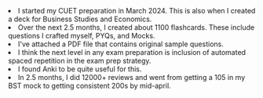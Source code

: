 <li>I started my CUET preparation in March 2024. This is also when I created a deck for Business Studies and Economics.</li>
<li>Over the next 2.5 months, I created about 1100 flashcards. These include questions I crafted myself, PYQs, and Mocks.</li>
<li>I've attached a PDF file that contains original sample questions.</li>
<li>I think the next level in any exam preparation is inclusion of automated spaced repetition in the exam prep strategy. </li>
<li>I found Anki to be quite useful for this. </li>
<li>In 2.5 months, I did 12000+ reviews and went from getting a 105 in my BST mock to getting consistent 200s by mid-april.</li>


